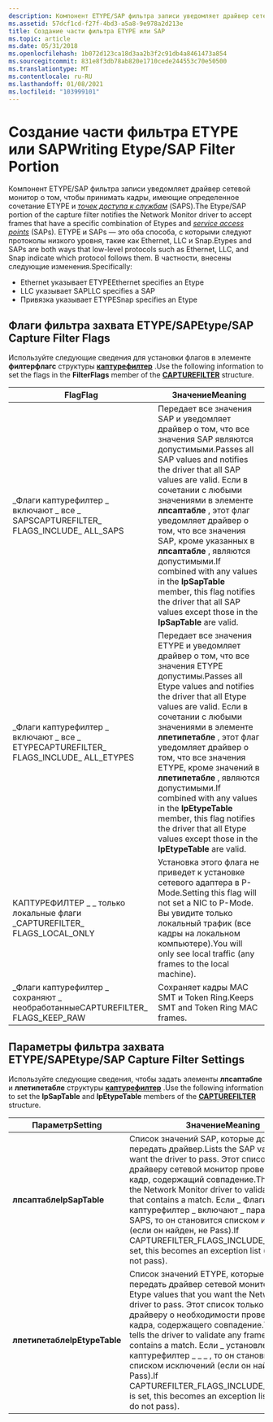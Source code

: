 ```yaml
---
description: Компонент ETYPE/SAP фильтра записи уведомляет драйвер сетевой монитор о том, чтобы принимать кадры, имеющие определенное сочетание ETYPE и точек доступа к службам (SAPs).
ms.assetid: 57dcf1cd-f27f-4bd3-a5a8-9e978a2d213e
title: Создание части фильтра ETYPE или SAP
ms.topic: article
ms.date: 05/31/2018
ms.openlocfilehash: 1b072d123ca18d3aa2b3f2c91db4a8461473a854
ms.sourcegitcommit: 831e8f3db78ab820e1710cede244553c70e50500
ms.translationtype: MT
ms.contentlocale: ru-RU
ms.lasthandoff: 01/08/2021
ms.locfileid: "103999101"
---
```

# <a name="writing-etypesap-filter-portion"></a><span data-ttu-id="da3bc-103">Создание части фильтра ETYPE или SAP</span><span class="sxs-lookup"><span data-stu-id="da3bc-103">Writing Etype/SAP Filter Portion</span></span>

<span data-ttu-id="da3bc-104">Компонент ETYPE/SAP фильтра записи уведомляет драйвер сетевой монитор о том, чтобы принимать кадры, имеющие определенное сочетание ETYPE и [*точек доступа к службам*](s.md) (SAPS).</span><span class="sxs-lookup"><span data-stu-id="da3bc-104">The Etype/SAP portion of the capture filter notifies the Network Monitor driver to accept frames that have a specific combination of Etypes and [*service access points*](s.md) (SAPs).</span></span> <span data-ttu-id="da3bc-105">ETYPE и SAPs — это оба способа, с которыми следуют протоколы низкого уровня, такие как Ethernet, LLC и Snap.</span><span class="sxs-lookup"><span data-stu-id="da3bc-105">Etypes and SAPs are both ways that low-level protocols such as Ethernet, LLC, and Snap indicate which protocol follows them.</span></span> <span data-ttu-id="da3bc-106">В частности, внесены следующие изменения.</span><span class="sxs-lookup"><span data-stu-id="da3bc-106">Specifically:</span></span>

-   <span data-ttu-id="da3bc-107">Ethernet указывает ETYPE</span><span class="sxs-lookup"><span data-stu-id="da3bc-107">Ethernet specifies an Etype</span></span>
-   <span data-ttu-id="da3bc-108">LLC указывает SAP</span><span class="sxs-lookup"><span data-stu-id="da3bc-108">LLC specifies a SAP</span></span>
-   <span data-ttu-id="da3bc-109">Привязка указывает ETYPE</span><span class="sxs-lookup"><span data-stu-id="da3bc-109">Snap specifies an Etype</span></span>

## <a name="etypesap-capture-filter-flags"></a><span data-ttu-id="da3bc-110">Флаги фильтра захвата ETYPE/SAP</span><span class="sxs-lookup"><span data-stu-id="da3bc-110">Etype/SAP Capture Filter Flags</span></span>

<span data-ttu-id="da3bc-111">Используйте следующие сведения для установки флагов в элементе **филтерфлагс** структуры [**каптурефилтер**](capturefilter.md) .</span><span class="sxs-lookup"><span data-stu-id="da3bc-111">Use the following information to set the flags in the **FilterFlags** member of the [**CAPTUREFILTER**](capturefilter.md) structure.</span></span>



| <span data-ttu-id="da3bc-112">Flag</span><span class="sxs-lookup"><span data-stu-id="da3bc-112">Flag</span></span>                                         | <span data-ttu-id="da3bc-113">Значение</span><span class="sxs-lookup"><span data-stu-id="da3bc-113">Meaning</span></span>                                                                                                                                                                                                                                                     |
|----------------------------------------------|-------------------------------------------------------------------------------------------------------------------------------------------------------------------------------------------------------------------------------------------------------------|
| <span data-ttu-id="da3bc-114">\_Флаги каптурефилтер \_ включают \_ все \_ SAPS</span><span class="sxs-lookup"><span data-stu-id="da3bc-114">CAPTUREFILTER\_ FLAGS\_INCLUDE\_ ALL\_SAPS</span></span>   | <span data-ttu-id="da3bc-115">Передает все значения SAP и уведомляет драйвер о том, что все значения SAP являются допустимыми.</span><span class="sxs-lookup"><span data-stu-id="da3bc-115">Passes all SAP values and notifies the driver that all SAP values are valid.</span></span> <span data-ttu-id="da3bc-116">Если в сочетании с любыми значениями в элементе **лпсаптабле** , этот флаг уведомляет драйвер о том, что все значения SAP, кроме указанных в **лпсаптабле** , являются допустимыми.</span><span class="sxs-lookup"><span data-stu-id="da3bc-116">If combined with any values in the **lpSapTable** member, this flag notifies the driver that all SAP values except those in the **lpSapTable** are valid.</span></span><br/>           |
| <span data-ttu-id="da3bc-117">\_Флаги каптурефилтер \_ включают \_ все \_ ETYPE</span><span class="sxs-lookup"><span data-stu-id="da3bc-117">CAPTUREFILTER\_ FLAGS\_INCLUDE\_ ALL\_ETYPES</span></span> | <span data-ttu-id="da3bc-118">Передает все значения ETYPE и уведомляет драйвер о том, что все значения ETYPE допустимы.</span><span class="sxs-lookup"><span data-stu-id="da3bc-118">Passes all Etype values and notifies the driver that all Etype values are valid.</span></span> <span data-ttu-id="da3bc-119">Если в сочетании с любыми значениями в элементе **лпетипетабле** , этот флаг уведомляет драйвер о том, что все значения ETYPE, кроме значений в **лпетипетабле** , являются допустимыми.</span><span class="sxs-lookup"><span data-stu-id="da3bc-119">If combined with any values in the **lpEtypeTable** member, this flag notifies the driver that all Etype values except those in the **lpEtypeTable** are valid.</span></span><br/> |
| <span data-ttu-id="da3bc-120">КАПТУРЕФИЛТЕР \_ \_ только локальные флаги \_</span><span class="sxs-lookup"><span data-stu-id="da3bc-120">CAPTUREFILTER\_ FLAGS\_LOCAL\_ONLY</span></span>           | <span data-ttu-id="da3bc-121">Установка этого флага не приведет к установке сетевого адаптера в P-Mode.</span><span class="sxs-lookup"><span data-stu-id="da3bc-121">Setting this flag will not set a NIC to P-Mode.</span></span> <span data-ttu-id="da3bc-122">Вы увидите только локальный трафик (все кадры на локальном компьютере).</span><span class="sxs-lookup"><span data-stu-id="da3bc-122">You will only see local traffic (any frames to the local machine).</span></span>                                                                                                                                          |
| <span data-ttu-id="da3bc-123">\_Флаги каптурефилтер \_ сохраняют \_ необработанные</span><span class="sxs-lookup"><span data-stu-id="da3bc-123">CAPTUREFILTER\_ FLAGS\_KEEP\_RAW</span></span>             | <span data-ttu-id="da3bc-124">Сохраняет кадры MAC SMT и Token Ring.</span><span class="sxs-lookup"><span data-stu-id="da3bc-124">Keeps SMT and Token Ring MAC frames.</span></span>                                                                                                                                                                                                                        |



 

## <a name="etypesap-capture-filter-settings"></a><span data-ttu-id="da3bc-125">Параметры фильтра захвата ETYPE/SAP</span><span class="sxs-lookup"><span data-stu-id="da3bc-125">Etype/SAP Capture Filter Settings</span></span>

<span data-ttu-id="da3bc-126">Используйте следующие сведения, чтобы задать элементы **лпсаптабле** и **лпетипетабле** структуры [**каптурефилтер**](capturefilter.md) .</span><span class="sxs-lookup"><span data-stu-id="da3bc-126">Use the following information to set the **lpSapTable** and **lpEtypeTable** members of the [**CAPTUREFILTER**](capturefilter.md) structure.</span></span>



| <span data-ttu-id="da3bc-127">Параметр</span><span class="sxs-lookup"><span data-stu-id="da3bc-127">Setting</span></span>          | <span data-ttu-id="da3bc-128">Значение</span><span class="sxs-lookup"><span data-stu-id="da3bc-128">Meaning</span></span>                                                                                                                                                                                                                                                              |
|------------------|----------------------------------------------------------------------------------------------------------------------------------------------------------------------------------------------------------------------------------------------------------------------|
| <span data-ttu-id="da3bc-129">**лпсаптабле**</span><span class="sxs-lookup"><span data-stu-id="da3bc-129">**lpSapTable**</span></span>   | <span data-ttu-id="da3bc-130">Список значений SAP, которые должен передать драйвер.</span><span class="sxs-lookup"><span data-stu-id="da3bc-130">Lists the SAP values that you want the driver to pass.</span></span> <span data-ttu-id="da3bc-131">Этот список указывает драйверу сетевой монитор проверить любой кадр, содержащий совпадение.</span><span class="sxs-lookup"><span data-stu-id="da3bc-131">This list tells the Network Monitor driver to validate any frame that contains a match.</span></span> <span data-ttu-id="da3bc-132">Если \_ Флаги \_ каптурефилтер \_ включают \_ параметр ALL SAPS, то он становится списком исключений (если он найден, не Pass).</span><span class="sxs-lookup"><span data-stu-id="da3bc-132">If CAPTUREFILTER\_FLAGS\_INCLUDE\_ALL\_SAPS is set, this becomes an exception list (if found, do not pass).</span></span>           |
| <span data-ttu-id="da3bc-133">**лпетипетабле**</span><span class="sxs-lookup"><span data-stu-id="da3bc-133">**lpEtypeTable**</span></span> | <span data-ttu-id="da3bc-134">Список значений ETYPE, которые должен передать драйвер сетевой монитор.</span><span class="sxs-lookup"><span data-stu-id="da3bc-134">Lists the Etype values that you want the Network Monitor driver to pass.</span></span> <span data-ttu-id="da3bc-135">Этот список только сообщает драйверу о необходимости проверки любого кадра, содержащего совпадение.</span><span class="sxs-lookup"><span data-stu-id="da3bc-135">This list alone tells the driver to validate any frame that contains a match.</span></span> <span data-ttu-id="da3bc-136">Если \_ установлены флаги каптурефилтер \_ \_ \_ , то он становится списком исключений (если он найден, не Pass).</span><span class="sxs-lookup"><span data-stu-id="da3bc-136">If CAPTUREFILTER\_FLAGS\_INCLUDE\_ALL\_ETYPES is set, this becomes an exception list (if found, do not pass).</span></span> |



 

 

 




